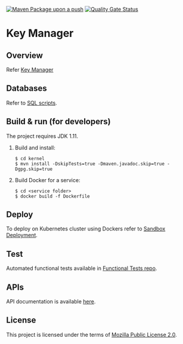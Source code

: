 [![Maven Package upon a push](https://github.com/mosip/keymanager/actions/workflows/push-trigger.yml/badge.svg?branch=release-1.3.x)](https://github.com/mosip/keymanager/actions/workflows/push-trigger.yml)
[![Quality Gate Status](https://sonarcloud.io/api/project_badges/measure?branch=release-1.3.x&project=mosip_keymanager&metric=alert_status)](https://sonarcloud.io/dashboard?branch=release-1.3.x&id=mosip_keymanager)

# Key Manager 

## Overview
Refer [Key Manager](https://docs.mosip.io/1.2.0/modules/keymanager)

## Databases
Refer to [SQL scripts](db_scripts).

## Build & run (for developers)
The project requires JDK 1.11. 
1. Build and install:
    ```
    $ cd kernel
    $ mvn install -DskipTests=true -Dmaven.javadoc.skip=true -Dgpg.skip=true
    ```
1. Build Docker for a service:
    ```
    $ cd <service folder>
    $ docker build -f Dockerfile
    ```

## Deploy
To deploy on Kubernetes cluster using Dockers refer to [Sandbox Deployment](https://docs.mosip.io/1.2.0/deployment/sandbox-deployment).

## Test
Automated functional tests available in [Functional Tests repo](https://github.com/mosip/mosip-functional-tests).

## APIs
API documentation is available [here](https://mosip.github.io/documentation/).

## License
This project is licensed under the terms of [Mozilla Public License 2.0](LICENSE).



